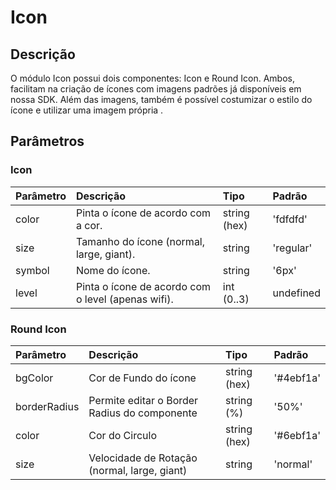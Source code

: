 # Icon 
 
## Descrição
 
O módulo Icon possui dois componentes: Icon e Round Icon. Ambos, facilitam na criação de ícones com
imagens padrões já disponíveis em nossa SDK. Além das imagens, também é possível costumizar o estilo
do ícone e utilizar uma imagem própria .
 
<!-- @example ./example/Example.Html -->
 
## Parâmetros
 
### Icon
 
| Parâmetro | Descrição                                            | Tipo            | Padrão    |
| :-------- | :--------------------------------------------------- | :-------------- | :-------- |
| color     | Pinta o ícone de acordo com a cor.                   | string (hex)    | 'fdfdfd'  |
| size      | Tamanho do ícone (normal, large, giant).             | string          | 'regular' |
| symbol    | Nome do ícone.                                       | string          | '6px'     |
| level     | Pinta o ícone de acordo com o level (apenas wifi).   | int (0..3)      | undefined |
 
### Round Icon
 
| Parâmetro | Descrição                                      | Tipo         | Padrão     |
| :-------- | :--------------------------------------------- | :---------   | :--------- |
| bgColor   | Cor de Fundo do ícone                          | string (hex) | '#4ebf1a'  |
| borderRadius | Permite editar o Border Radius do componente                                 | string (%) | '50%'  |
| color     | Cor do Circulo                                 | string (hex) | '#6ebf1a'  |
| size      | Velocidade de Rotação (normal, large, giant)   | string       | 'normal'   |
